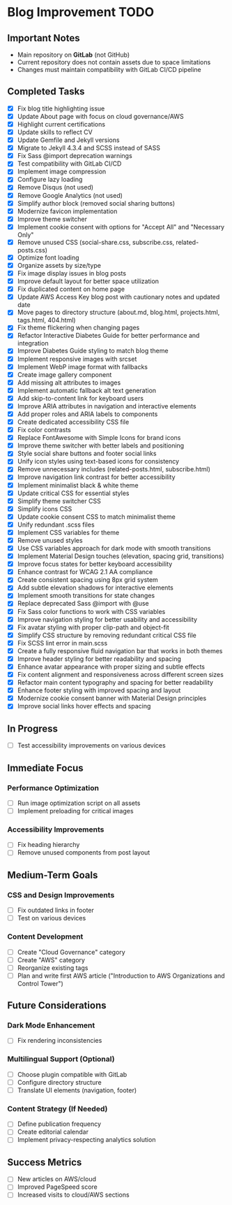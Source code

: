 # Blog Improvement TODO

## Important Notes
- Main repository on **GitLab** (not GitHub)
- Current repository does not contain assets due to space limitations
- Changes must maintain compatibility with GitLab CI/CD pipeline

## Completed Tasks
- [x] Fix blog title highlighting issue
- [x] Update About page with focus on cloud governance/AWS
- [x] Highlight current certifications
- [x] Update skills to reflect CV
- [x] Update Gemfile and Jekyll versions
- [x] Migrate to Jekyll 4.3.4 and SCSS instead of SASS
- [x] Fix Sass @import deprecation warnings
- [x] Test compatibility with GitLab CI/CD
- [x] Implement image compression
- [x] Configure lazy loading
- [x] Remove Disqus (not used)
- [x] Remove Google Analytics (not used)
- [x] Simplify author block (removed social sharing buttons)
- [x] Modernize favicon implementation
- [x] Improve theme switcher
- [x] Implement cookie consent with options for "Accept All" and "Necessary Only"
- [x] Remove unused CSS (social-share.css, subscribe.css, related-posts.css)
- [x] Optimize font loading
- [x] Organize assets by size/type
- [x] Fix image display issues in blog posts
- [x] Improve default layout for better space utilization
- [x] Fix duplicated content on home page
- [x] Update AWS Access Key blog post with cautionary notes and updated date
- [x] Move pages to directory structure (about.md, blog.html, projects.html, tags.html, 404.html)
- [x] Fix theme flickering when changing pages
- [x] Refactor Interactive Diabetes Guide for better performance and integration
- [x] Improve Diabetes Guide styling to match blog theme
- [x] Implement responsive images with srcset
- [x] Implement WebP image format with fallbacks
- [x] Create image gallery component
- [x] Add missing alt attributes to images
- [x] Implement automatic fallback alt text generation
- [x] Add skip-to-content link for keyboard users
- [x] Improve ARIA attributes in navigation and interactive elements
- [x] Add proper roles and ARIA labels to components
- [x] Create dedicated accessibility CSS file
- [x] Fix color contrasts
- [x] Replace FontAwesome with Simple Icons for brand icons
- [x] Improve theme switcher with better labels and positioning
- [x] Style social share buttons and footer social links
- [x] Unify icon styles using text-based icons for consistency
- [x] Remove unnecessary includes (related-posts.html, subscribe.html)
- [x] Improve navigation link contrast for better accessibility
- [x] Implement minimalist black & white theme
- [x] Update critical CSS for essential styles
- [x] Simplify theme switcher CSS
- [x] Simplify icons CSS
- [x] Update cookie consent CSS to match minimalist theme
- [x] Unify redundant .scss files
- [x] Implement CSS variables for theme
- [x] Remove unused styles
- [x] Use CSS variables approach for dark mode with smooth transitions
- [x] Implement Material Design touches (elevation, spacing grid, transitions)
- [x] Improve focus states for better keyboard accessibility
- [x] Enhance contrast for WCAG 2.1 AA compliance
- [x] Create consistent spacing using 8px grid system
- [x] Add subtle elevation shadows for interactive elements
- [x] Implement smooth transitions for state changes
- [x] Replace deprecated Sass @import with @use
- [x] Fix Sass color functions to work with CSS variables
- [x] Improve navigation styling for better usability and accessibility
- [x] Fix avatar styling with proper clip-path and object-fit
- [x] Simplify CSS structure by removing redundant critical CSS file
- [x] Fix SCSS lint error in main.scss
- [x] Create a fully responsive fluid navigation bar that works in both themes
- [x] Improve header styling for better readability and spacing
- [x] Enhance avatar appearance with proper sizing and subtle effects
- [x] Fix content alignment and responsiveness across different screen sizes
- [x] Refactor main content typography and spacing for better readability
- [x] Enhance footer styling with improved spacing and layout
- [x] Modernize cookie consent banner with Material Design principles
- [x] Improve social links hover effects and spacing

## In Progress
- [ ] Test accessibility improvements on various devices

## Immediate Focus

### Performance Optimization
- [ ] Run image optimization script on all assets
- [ ] Implement preloading for critical images

### Accessibility Improvements
- [ ] Fix heading hierarchy
- [ ] Remove unused components from post layout

## Medium-Term Goals

### CSS and Design Improvements
- [ ] Fix outdated links in footer
- [ ] Test on various devices

### Content Development
- [ ] Create "Cloud Governance" category
- [ ] Create "AWS" category
- [ ] Reorganize existing tags
- [ ] Plan and write first AWS article ("Introduction to AWS Organizations and Control Tower")

## Future Considerations

### Dark Mode Enhancement
- [ ] Fix rendering inconsistencies

### Multilingual Support (Optional)
- [ ] Choose plugin compatible with GitLab
- [ ] Configure directory structure
- [ ] Translate UI elements (navigation, footer)

### Content Strategy (If Needed)
- [ ] Define publication frequency
- [ ] Create editorial calendar
- [ ] Implement privacy-respecting analytics solution

## Success Metrics
- [ ] New articles on AWS/cloud
- [ ] Improved PageSpeed score
- [ ] Increased visits to cloud/AWS sections
